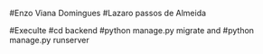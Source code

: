 #Enzo Viana Domingues
#Lazaro passos de Almeida


#Execulte
#cd backend
#python manage.py migrate and
#python manage.py runserver